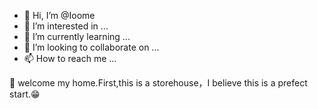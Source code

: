 - 👋 Hi, I’m @Ioome
- 👀 I’m interested in ...
- 🌱 I’m currently learning ...
- 💞️ I’m looking to collaborate on ...
- 📫 How to reach me ...

<!---
Ioome/Ioome is a ✨ special ✨ repository because its `README.md` (this file) appears on your GitHub profile.
You can click the Preview link to take a look at your changes.
--->

🦍
welcome my home.First,this is a storehouse，I believe this is a prefect start.😁
